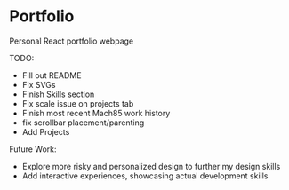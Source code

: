 # Portfolio
Personal React portfolio webpage



TODO:
* Fill out README
* Fix SVGs
* Finish Skills section
* Fix scale issue on projects tab
* Finish most recent Mach85 work history
* fix scrollbar placement/parenting
* Add Projects

Future Work:
* Explore more risky and personalized design to further my design skills
* Add interactive experiences, showcasing actual development skills 
